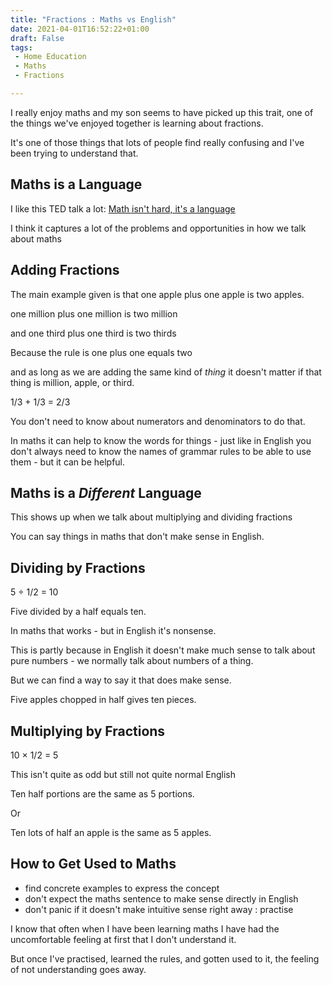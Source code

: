 ```yaml
---
title: "Fractions : Maths vs English"
date: 2021-04-01T16:52:22+01:00
draft: False
tags:
 - Home Education
 - Maths
 - Fractions

---
```


I really enjoy maths and my son seems to have picked up this trait, one of the things we've enjoyed together is learning about fractions.


It's one of those things that lots of people find really confusing and I've been trying to understand that.

<!--more-->


## Maths is a Language

I like this TED talk a lot: [Math isn't hard, it's a language](https://www.youtube.com/watch?v=V6yixyiJcos)

I think it captures a lot of the problems and opportunities in how we talk about maths 

## Adding Fractions

The main example given is that one apple plus one apple is two apples.

one million plus one million is two million

and one third plus one third is two thirds

Because the rule is one plus one equals two

and as long as we are adding the same kind of _thing_ it doesn't matter if that thing is million, apple, or third.

1/3 + 1/3 = 2/3 

You don't need to know about numerators and denominators to do that.

In maths it can help to know the words for things - just like in English you don't always need to know the names of grammar rules to be able to use them - but it can be helpful.


## Maths is a _Different_ Language

This shows up when we talk about multiplying and dividing fractions

You can say things in maths that don't make sense in English.

## Dividing by Fractions

5 ÷ 1/2 = 10

Five divided by a half equals ten.

In maths that works - but in English it's nonsense.

This is partly because in English it doesn't make much sense to talk about pure numbers - we normally talk about numbers of a thing.

But we can find a way to say it that does make sense.

Five apples chopped in half gives ten pieces.


## Multiplying by Fractions

10 × 1/2 = 5

This isn't quite as odd but still not quite normal English

Ten half portions are the same as 5 portions.

Or

Ten lots of half an apple is the same as 5 apples.

## How to Get Used to Maths

- find concrete examples to express the concept
- don't expect the maths sentence to make sense directly in English
- don't panic if it doesn't make intuitive sense right away : practise

I know that often when I have been learning maths I have had the uncomfortable feeling at first that I don't understand it.

But once I've practised, learned the rules, and gotten used to it, the feeling of not understanding goes away.





